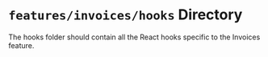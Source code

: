 # `features/invoices/hooks` Directory

The hooks folder should contain all the React hooks specific to the Invoices feature.

